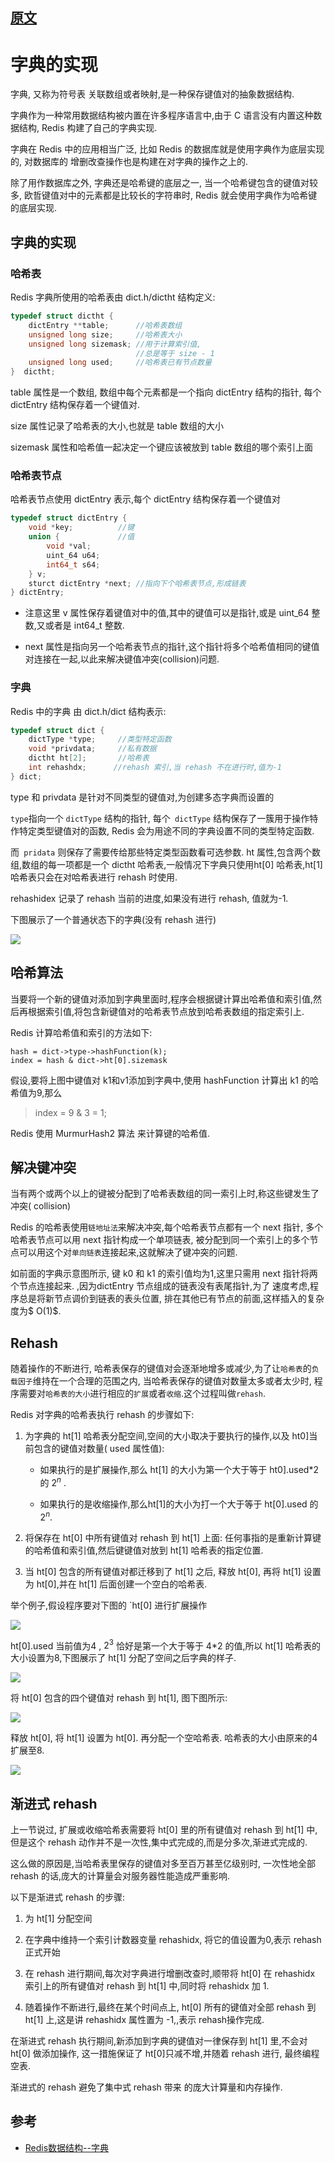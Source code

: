 
## [原文](https://segmentfault.com/a/1190000004850844)

# 字典的实现

字典, 又称为符号表 关联数组或者映射,是一种保存键值对的抽象数据结构.

字典作为一种常用数据结构被内置在许多程序语言中,由于 C 语言没有内置这种数据结构, Redis 构建了自己的字典实现.

字典在 Redis 中的应用相当广泛, 比如 Redis 的数据库就是使用字典作为底层实现的, 对数据库的 增删改查操作也是构建在对字典的操作之上的.

除了用作数据库之外, 字典还是哈希键的底层之一, 当一个哈希键包含的键值对较多,
欧哲键值对中的元素都是比较长的字符串时, Redis 就会使用字典作为哈希键的底层实现.

## 字典的实现

### 哈希表
Redis 字典所使用的哈希表由 dict.h/dictht 结构定义:
```c
typedef struct dictht {
    dictEntry **table;      //哈希表数组
    unsigned long size;     //哈希表大小
    unsigned long sizemask; //用于计算索引值,
                            //总是等于 size - 1
    unsigned long used;     //哈希表已有节点数量
}  dictht;
```
table 属性是一个数组, 数组中每个元素都是一个指向 dictEntry 结构的指针, 每个 dictEntry 结构保存着一个键值对.

size 属性记录了哈希表的大小,也就是 table 数组的大小

sizemask 属性和哈希值一起决定一个键应该被放到 table 数组的哪个索引上面

### 哈希表节点

哈希表节点使用 dictEntry 表示,每个 dictEntry 结构保存着一个键值对
```c
typedef struct dictEntry {
    void *key;          //键
    union {             //值
        void *val;
        uint_64 u64;
        int64_t s64;
    } v;                    
    sturct dictEntry *next; //指向下个哈希表节点,形成链表
} dictEntry;
```
- 注意这里 v 属性保存着键值对中的值,其中的键值可以是指针,或是 uint_64 整数,又或者是 int64_t 整数.

- next 属性是指向另一个哈希表节点的指针,这个指针将多个哈希值相同的键值对连接在一起,以此来解决键值冲突(collision)问题.

### 字典
Redis 中的字典 由 dict.h/dict 结构表示:
```c
typedef struct dict {
    dictType *type;     //类型特定函数
    void *privdata;     //私有数据
    dictht ht[2];       //哈希表
    int rehashdx;      //rehash 索引,当 rehash 不在进行时,值为-1
} dict;
```
type 和 privdata 是针对不同类型的键值对,为创建多态字典而设置的

`type`指向一个 `dictType` 结构的指针, 每个` dictType` 结构保存了一簇用于操作特作特定类型键值对的函数, 
Redis 会为用途不同的字典设置不同的类型特定函数.

而` pridata` 则保存了需要传给那些特定类型函数看可选参数.
ht 属性,包含两个数组,数组的每一项都是一个 dictht 哈希表,一般情况下字典只使用ht[0] 哈希表,ht[1]哈希表只会在对哈希表进行 rehash 时使用.

rehashidex 记录了 rehash 当前的进度,如果没有进行 rehash, 值就为-1.

下图展示了一个普通状态下的字典(没有 rehash 进行)

![](../../images/redis/dict_1.png)

## 哈希算法
当要将一个新的键值对添加到字典里面时,程序会根据键计算出哈希值和索引值,然后再根据索引值,将包含新键值对的哈希表节点放到哈希表数组的指定索引上. 

Redis 计算哈希值和索引的方法如下:
```
hash = dict->type->hashFunction(k);
index = hash & dict->ht[0].sizemask 
```
假设,要将上图中键值对 k1和v1添加到字典中,使用 hashFunction 计算出 k1 的哈希值为9,那么

> index = 9 & 3 = 1;

Redis 使用 MurmurHash2 算法 来计算键的哈希值.

## 解决键冲突
当有两个或两个以上的键被分配到了哈希表数组的同一索引上时,称这些键发生了冲突( collision)

Redis 的哈希表使用`链地址法`来解决冲突,每个哈希表节点都有一个 next 指针,
多个哈希表节点可以用 next 指针构成一个单项链表,
被分配到同一个索引上的多个节点可以用这个对`单向链表`连接起来,这就解决了键冲突的问题.

如前面的字典示意图所示, 键 k0 和 k1 的索引值均为1,这里只需用 next 指针将两个节点连接起来.
,因为dictEntry 节点组成的链表没有表尾指针,为了 速度考虑,程序总是将新节点调价到链表的表头位置,
排在其他已有节点的前面,这样插入的复杂度为$ O(1)$.

## Rehash
随着操作的不断进行, 哈希表保存的键值对会逐渐地增多或减少,为了让`哈希表`的`负载因子`维持在一个合理的范围之内,
当哈希表保存的键值对数量太多或者太少时, 程序需要对`哈希表的大小`进行相应的`扩展`或者`收缩`.这个过程叫做`rehash`.

Redis 对字典的哈希表执行 rehash 的步骤如下:

1. 为字典的 ht[1] 哈希表分配空间,空间的大小取决于要执行的操作,以及 ht0]当前包含的键值对数量( used 属性值):

   - 如果执行的是扩展操作,那么 ht[1] 的大小为第一个大于等于 ht0].used*2的 $2^n$ .

   - 如果执行的是收缩操作,那么ht[1]的大小为打一个大于等于 ht[0].used 的$2^n$.

2. 将保存在 ht[0] 中所有键值对 rehash 到 ht[1] 上面: 任何事指的是重新计算键的哈希值和索引值,然后键键值对放到 ht[1] 哈希表的指定位置.

3. 当 ht[0] 包含的所有键值对都迁移到了 ht[1] 之后, 释放 ht[0], 再将 ht[1] 设置为 ht[0],并在 ht[1] 后面创建一个空白的哈希表.

举个例子,假设程序要对下图的 `ht[0] 进行扩展操作

![](../../images/redis/rehash/Rehash_1.png)

ht[0].used 当前值为4 , $2^3$ 恰好是第一个大于等于 4*2 的值,所以 ht[1] 哈希表的大小设置为8,下图展示了 ht[1] 分配了空间之后字典的样子.

![](../../images/redis/rehash/Rehash_2.png)

将 ht[0] 包含的四个键值对 rehash 到 ht[1], 图下图所示:

![](../../images/redis/rehash/Rehash_3.png)

释放 ht[0], 将 ht[1] 设置为 ht[0]. 再分配一个空哈希表. 哈希表的大小由原来的4 扩展至8.

![](../../images/redis/rehash/Rehash_4.png)

## 渐进式 rehash
上一节说过, 扩展或收缩哈希表需要将 ht[0] 里的所有键值对 rehash 到 ht[1] 中,但是这个 rehash
动作并不是一次性,集中式完成的,而是分多次,渐进式完成的.

这么做的原因是,当哈希表里保存的键值对多至百万甚至亿级别时,
一次性地全部 rehash 的话,庞大的计算量会对服务器性能造成严重影响.

以下是渐进式 rehash 的步骤:

1. 为 ht[1] 分配空间

2. 在字典中维持一个索引计数器变量 rehashidx, 将它的值设置为0,表示 rehash 正式开始

3. 在 rehash 进行期间,每次对字典进行增删改查时,顺带将 ht[0] 在 rehashidx 索引上的所有键值对 rehash 到 ht[1] 中,同时将 rehashidx 加 1.

4. 随着操作不断进行,最终在某个时间点上, ht[0] 所有的键值对全部 rehash 到 ht[1] 上,这是讲 rehashidx 属性置为 -1,,表示 rehash操作完成.

在渐进式 rehash 执行期间,新添加到字典的键值对一律保存到 ht[1] 里,不会对 ht[0] 做添加操作,
这一措施保证了 ht[0]只减不增,并随着 rehash 进行, 最终编程空表.

渐进式的 rehash 避免了集中式 rehash 带来 的庞大计算量和内存操作.


## 参考

- [Redis数据结构--字典](https://www.jianshu.com/p/2c9fa04de11c)
